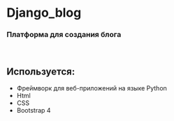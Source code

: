 # Django_blog
<h3> Платформа для создания блога</h3>
<br>
<h2>Используется:</h2>
    <ul>
    <li>Фреймворк для веб-приложений на языке Python</li>
    <li>Html</li>
    <li>CSS</li>
    <li>Bootstrap 4</li>
 </ul>
